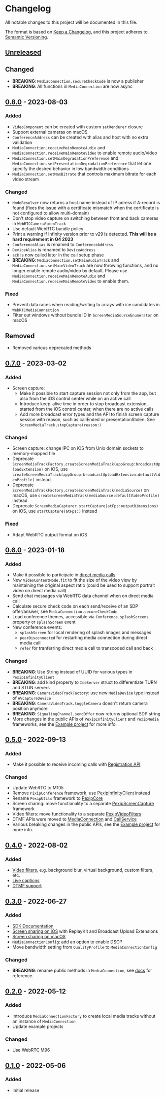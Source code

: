 # Changelog

All notable changes to this project will be documented in this file.

The format is based on [Keep a Changelog](https://keepachangelog.com/en/1.0.0/), and this project
adheres to [Semantic Versioning](https://semver.org/spec/v2.0.0.html).

## [Unreleased]

## Changed
- **BREAKING**: `MediaConnection.secureCheckCode` is now a publisher
- **BREAKING**: All functions in `MediaConnection` are now async

## [0.8.0] - 2023-08-03

### Added
- `VideoComponent` can be created with custom `setRenderer` closure
- Support external cameras on macOS
- `ConferenceAddress` can be created with alias and host with no extra validation
- `MediaConnection.receiveMainRemoteAudio` and `MediaConnection.receiveMainRemoteVideo` to enable remote audio/video
- `MediaConnection.setMainDegradationPreference` and `MediaConnection.setPresentationDegradationPreference` that let one specify the desired behavior in low bandwidth conditions
- `MediaConnection.setMaxBitrate` that controls maximum bitrate for each video stream

### Changed
- `NodeResolver` now returns a host name instead of IP adress if A-record is found 
(fixes the issue with a certificate mismatch when the certificate is not configured to allow multi-domain)
- Don't stop video capture on switching between front and back cameras in `WebRTCCameraVideoTrack`
- Use default WebRTC bundle policy
- Print a warning if Infinity version prior to v29 is detected. **This will be a hard requirement in Q4 2023**
- `ConferenceAlias` is renamed to `ConferenceAddress`
- `DeviceAlias` is renamed to `DeviceAddress`
- `ack` is now called later in the call setup phase
- **BREAKING**: `MediaConnection.setMainAudioTrack` and `MediaConnection.setMainVideoTrack` are now throwing functions, and no longer enable remote audio/video by default. Please use `MediaConnection.receiveMainRemoteAudio` and `MediaConnection.receiveMainRemoteVideo` to enable them.

### Fixed
- Prevent data races when reading/writing to arrays with ice candidates in `WebRTCMediaConnection`
- Filter out windows without bundle ID in `ScreenMediaSourceEnumerator` on macOS

## Removed
- Removed various deprecated methods

## [0.7.0] - 2023-03-02

### Added
- Screen capture:
  - Make it possible to start capture session not only from the app, but also from the iOS control center while on an active call
  - Introduce keep-alive time in order to stop broadcast extension, started from the iOS control center, when there are no active calls
  - Add more broadcast error types and the API to finish screen capture session with reason, such as callEnded or presentationStolen. See `ScreenMediaTrack.stopCapture(reason:)`

### Changed
- Screen capture: change IPC on iOS from Unix domain sockets to memory-mapped file
- Deprecate `ScreenMediaTrackFactory.createScreenMediaTrack(appGroup:broadcastUploadExtension)` on iOS, use `createScreenMediaTrack(appGroup:broadcastUploadExtension:defaultVideoProfile)` instead
- Deprecate `ScreenMediaTrackFactory.createScreenMediaTrack(mediaSource)` on macOS, use `createScreenMediaTrack(mediaSource:defaultVideoProfile)` instead
- Deprecate `ScreenMediaCapturer.startCapture(atFps:outputDimensions)` on iOS, use `startCapture(atFps:)` instead

### Fixed
- Adapt WebRTC output format on iOS

## [0.6.0] - 2023-01-18

### Added

- Make it possible to participate in [direct media calls](https://pexip.github.io/pexip-swift-sdk/sdk/documentation/pexipswiftsdk/directmedia)
- New `VideoContentMode.fit` to fit the size of the video view by maintaining the original aspect ratio (could be used to support portrait video on direct media call)
- Send chat messages via WebRTC data channel when on direct media call 
- Calculate secure check code on each send/receive of an SDP offer/answer, see `MediaConnection.secureCheckCode`
- Load conference themes, accessible via `Conference.splashScreens` property or `splashScreen` event
- New conference events:
  - `splashScreen` for local rendering of splash images and messages 
  - `peerDisconnected` for restarting media connection during direct media call
  - `refer` for tranferring direct media call to transcoded call and back

### Changed
- **BREAKING**: Use String instead of UUID for various types in `PexipInfinityClient`
- **BREAKING**: add kind property to `IceServer` struct to differentiate TURN and STUN servers
- **BREAKING**: `CameraVideoTrackFactory`: use new `MediaDevice` type instead of `AVCaptureDevice`
- **BREAKING**: `CameraVideoTrack.toggleCamera` doesn't return camera position anymore
- **BREAKING**: `SignalingChannel.sendOffer` now returns optional SDP string
- More changes in the public APIs of `PexipInfinityClient` and `PexipMedia` frameworks, see the [Example project](https://github.com/pexip/pexip-swift-sdk/tree/main/Examples/Conference) for more info. 

## [0.5.0] - 2022-09-13

### Added
- Make it possible to receive incoming calls with [Registration API](https://pexip.github.io/pexip-swift-sdk/sdk/documentation/pexipswiftsdk/registration)

### Changed
- Update WebRTC to M105
- Remove `PixipConference` framework, use [PexipInfinityClient](https://pexip.github.io/pexip-swift-sdk/frameworks/ios/PexipInfinityClient/documentation/pexipinfinityclient/) instead
- Rename `PexipUtils` framework to [PexipCore](https://pexip.github.io/pexip-swift-sdk/frameworks/ios/PexipCore/documentation/pexipcore/)
- Screen sharing: move functionality to a separate [PexipScreenCapture](https://pexip.github.io/pexip-swift-sdk/frameworks/ios/PexipScreenCapture/documentation/pexipscreencapture/) framework
- Video filters: move functionality to a separate [PexipVideoFilters](https://pexip.github.io/pexip-swift-sdk/frameworks/ios/PexipVideoFilters/documentation/pexipvideofilters/)
- DTMF APIs were moved to [MediaConnection](https://pexip.github.io/pexip-swift-sdk/frameworks/ios/PexipMedia/documentation/pexipmedia/mediaconnection/dtmf(signals:)) and [CallService](https://pexip.github.io/pexip-swift-sdk/frameworks/ios/PexipInfinityClient/documentation/pexipinfinityclient/callservice/dtmf(signals:token:))
- Various breaking changes in the public APIs, see the [Example project](https://github.com/pexip/pexip-swift-sdk/tree/main/Examples/Conference) for more info. 

## [0.4.0] - 2022-08-02

### Added
- [Video filters](https://pexip.github.io/pexip-swift-sdk/sdk/documentation/pexipswiftsdk/videofilters), e.g. background blur, virtual background, custom filters, etc.
- [Live captions](https://pexip.github.io/pexip-swift-sdk/sdk/documentation/pexipswiftsdk/livecaptions)
- [DTMF support](https://pexip.github.io/pexip-swift-sdk/frameworks/ios/PexipConference/documentation/pexipconference/conference/dtmf(signals:))

## [0.3.0] - 2022-06-27

### Added
- [SDK Documentation](https://pexip.github.io/pexip-swift-sdk)
- [Screen sharing on iOS](https://pexip.github.io/pexip-swift-sdk/sdk/documentation/pexipswiftsdk/iosscreensharing) with ReplayKit and Broadcast Upload Extensions
- [Screen sharing on macOS](https://pexip.github.io/pexip-swift-sdk/sdk/documentation/pexipswiftsdk/macosscreensharing)
- `MediaConnectionConfig`: add an option to enable DSCP
- Move bandwidth setting from `QualityProfile` to `MediaConnectionConfig`

### Changed
- **BREAKING**: rename public methods in `MediaConnection`, see [docs](https://pexip.github.io/pexip-swift-sdk/frameworks/ios/PexipMedia/documentation/pexipmedia/mediaconnection) for reference.

## [0.2.0] - 2022-05-12

### Added
- Introduce `MediaConnectionFactory` to create local media tracks without an instance of `MediaConnection`
- Update example projects

### Changed
- Use WebRTC M96

## [0.1.0] - 2022-05-06

### Added
- Initial release

[Unreleased]: https://github.com/pexip/pexip-swift-sdk/compare/0.8.0...HEAD
[0.8.0]: https://github.com/pexip/pexip-swift-sdk/releases/tag/0.8.0
[0.7.0]: https://github.com/pexip/pexip-swift-sdk/releases/tag/0.7.0
[0.6.0]: https://github.com/pexip/pexip-swift-sdk/releases/tag/0.6.0
[0.5.0]: https://github.com/pexip/pexip-swift-sdk/releases/tag/0.5.0
[0.4.0]: https://github.com/pexip/pexip-swift-sdk/releases/tag/0.4.0
[0.3.0]: https://github.com/pexip/pexip-swift-sdk/releases/tag/0.3.0
[0.2.0]: https://github.com/pexip/pexip-swift-sdk/releases/tag/0.2.0
[0.1.0]: https://github.com/pexip/pexip-swift-sdk/releases/tag/0.1.0
